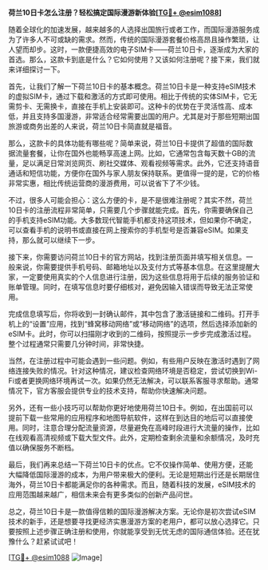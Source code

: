**荷兰10日卡怎么注册？轻松搞定国际漫游新体验[[TG💪+ @esim1088](https://t.me/s/esim1088)]**

随着全球化的加速发展，越来越多的人选择出国旅行或者工作，而国际漫游服务成为了许多人不可或缺的需求。然而，传统的国际漫游套餐价格高昂且操作繁琐，让人望而却步。这时，一款便捷高效的电子SIM卡——荷兰10日卡，逐渐成为大家的首选。那么，这款卡到底是什么？它如何使用？又该如何注册呢？接下来，我们就来详细探讨一下。

首先，让我们了解一下荷兰10日卡的基本概念。荷兰10日卡是一种支持eSIM技术的虚拟SIM卡，通过下载和激活的方式即可使用。相比于传统的实体SIM卡，它无需剪卡、无需换卡，直接在手机上安装即可。这种卡的优势在于灵活性高、成本低，并且支持多国漫游，非常适合经常需要出国的用户。尤其是对于那些短期出国旅游或商务出差的人来说，荷兰10日卡简直就是福音。

那么，这款卡的具体功能有哪些呢？简单来说，荷兰10日卡提供了超值的国际数据流量套餐，让你在国外也能畅享高速上网。比如，它通常包含每天数十GB的流量，足以满足日常浏览网页、刷社交媒体、观看视频等需求。此外，它还支持语音通话和短信功能，方便你在国外与家人朋友保持联系。更值得一提的是，它的价格非常实惠，相比传统运营商的漫游费用，可以说省下了不少钱。

不过，很多人可能会担心：这么方便的卡，是不是很难注册呢？其实不然，荷兰10日卡的注册流程非常简单，只需要几个步骤就能完成。首先，你需要确保自己的手机支持eSIM功能。大多数现代智能手机都支持这项技术，但如果你不确定，可以查看手机的说明书或直接在网上搜索你的手机型号是否兼容eSIM。如果支持，那么就可以继续下一步。

接下来，你需要访问荷兰10日卡的官方网站，找到注册页面并填写相关信息。一般来说，你需要提供手机号码、邮箱地址以及支付方式等基本信息。在这里提醒大家，一定要使用真实的个人信息进行注册，因为这些信息将用于后续的服务验证和账单管理。同时，在填写信息时要仔细核对，避免因输入错误而导致无法正常使用。

完成信息填写后，你将收到一封确认邮件，其中包含了激活链接和二维码。打开手机上的“设置”应用，找到“蜂窝移动网络”或“移动网络”的选项，然后选择添加新的eSIM卡。此时，你可以扫描刚才收到的二维码，按照提示一步步完成激活过程。整个过程通常只需要几分钟时间，非常快捷。

当然，在注册过程中可能会遇到一些问题。例如，有些用户反映在激活时遇到了网络连接失败的情况。针对这种情况，建议检查网络环境是否稳定，尝试切换到Wi-Fi或者更换网络环境再试一次。如果仍然无法解决，可以联系客服寻求帮助。通常情况下，官方客服会提供专业的技术支持，帮助你快速解决问题。

另外，还有一些小技巧可以帮助你更好地使用荷兰10日卡。例如，在出国前可以提前下载一些常用的应用程序和地图导航软件，这样在到达目的地后可以直接使用。同时，注意合理分配流量资源，尽量避免在高峰时段进行大流量的操作，比如在线观看高清视频或下载大型文件。此外，定期检查剩余流量和余额情况，及时充值以确保服务不断档。

最后，我们再来总结一下荷兰10日卡的优点。它不仅操作简单、使用方便，还能大幅降低国际漫游的成本，为用户带来极大的便利。无论是短期出行还是长期居住海外，荷兰10日卡都能满足你的各种需求。而且，随着科技的发展，eSIM技术的应用范围越来越广，相信未来会有更多类似的创新产品问世。

总之，荷兰10日卡是一款值得信赖的国际漫游解决方案。无论你是初次尝试eSIM技术的新手，还是想要寻找更经济实惠漫游方案的老用户，都可以放心选择它。只要按照上述步骤正确注册和使用，你就能享受到无忧无虑的国际通信体验。还在犹豫什么？赶紧试试吧！

[[TG💪+ @esim1088](https://t.me/s/esim1088) ![Image](https://i.postimg.cc/4NQfJmqS/Snipaste-2025-05-13-00-14-12.png)]